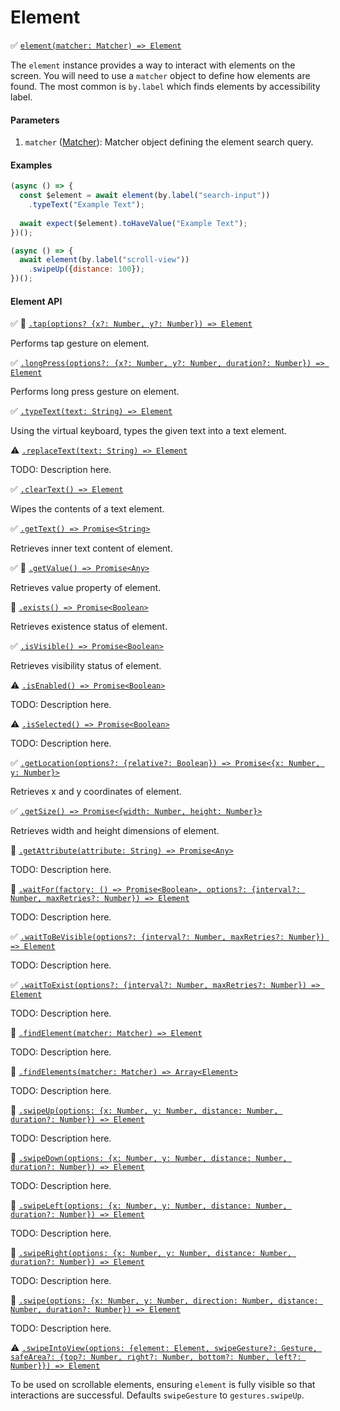 # Element

:white_check_mark: [```element(matcher: Matcher) => Element```](./)

The `element` instance provides a way to interact with elements on the screen. You will need to use a `matcher` object to define how elements are found. The most common is `by.label` which finds elements by accessibility label.

#### Parameters

1. `matcher` ([Matcher](./matchers.md)): Matcher object defining the element search query.

#### Examples

```javascript
(async () => {
  const $element = await element(by.label("search-input"))
    .typeText("Example Text");
  
  await expect($element).toHaveValue("Example Text");
})();
```

```javascript
(async () => {
  await element(by.label("scroll-view"))
    .swipeUp({distance: 100});
})();
```
#### Element API

:white_check_mark: :hammer: [```.tap(options? {x?: Number, y?: Number}) => Element```](./element/tap.md)

Performs tap gesture on element.

:white_check_mark: [```.longPress(options?: {x?: Number, y?: Number, duration?: Number}) => Element```](./element/longPress.md)

Performs long press gesture on element.

:white_check_mark: [```.typeText(text: String) => Element```](./element/typeText.md)

Using the virtual keyboard, types the given text into a text element.

:warning: [```.replaceText(text: String) => Element```](./element/replaceText.md)

TODO: Description here.

:white_check_mark: [```.clearText() => Element```](./element/clearText.md)

Wipes the contents of a text element.

:white_check_mark: [```.getText() => Promise<String>```](./element/getText.md)

Retrieves inner text content of element.

:white_check_mark: :hammer: [```.getValue() => Promise<Any>```](./element/getValue.md)

Retrieves value property of element.

:hammer: [```.exists() => Promise<Boolean>```](./element/exists.md)

Retrieves existence status of element.

:white_check_mark: [```.isVisible() => Promise<Boolean>```](./element/isVisible.md)

Retrieves visibility status of element.

:warning: [```.isEnabled() => Promise<Boolean>```](./element/isEnabled.md)

TODO: Description here.

:warning: [```.isSelected() => Promise<Boolean>```](./element/isSelected.md)

TODO: Description here.

:white_check_mark: [```.getLocation(options?: {relative?: Boolean}) => Promise<{x: Number, y: Number}>```](./element/getLocation.md)

Retrieves x and y coordinates of element.

:white_check_mark: [```.getSize() => Promise<{width: Number, height: Number}>```](./element/getSize.md)

Retrieves width and height dimensions of element.

:hammer: [```.getAttribute(attribute: String) => Promise<Any>```](./element/getAttribute.md)

TODO: Description here.

:hammer: [```.waitFor(factory: () => Promise<Boolean>, options?: {interval?: Number, maxRetries?: Number}) => Element```](./element/waitFor.md)

TODO: Description here.

:white_check_mark: [```.waitToBeVisible(options?: {interval?: Number, maxRetries?: Number}) => Element```](./element/waitToBeVisible.md)

TODO: Description here.

:white_check_mark: [```.waitToExist(options?: {interval?: Number, maxRetries?: Number}) => Element```](./element/waitToExist.md)

TODO: Description here.

:hammer: [```.findElement(matcher: Matcher) => Element```](./element/findElement.md)

TODO: Description here.

:hammer: [```.findElements(matcher: Matcher) => Array<Element>```](./element/findElements.md)

TODO: Description here.

:hammer: [```.swipeUp(options: {x: Number, y: Number, distance: Number, duration?: Number}) => Element```](./device/swipeUp.md)

TODO: Description here.

:hammer: [```.swipeDown(options: {x: Number, y: Number, distance: Number, duration?: Number}) => Element```](./device/swipeDown.md)

TODO: Description here.

:hammer: [```.swipeLeft(options: {x: Number, y: Number, distance: Number, duration?: Number}) => Element```](./device/swipeLeft.md)

TODO: Description here.

:hammer: [```.swipeRight(options: {x: Number, y: Number, distance: Number, duration?: Number}) => Element```](./device/swipeRight.md)

TODO: Description here.

:hammer: [```.swipe(options: {x: Number, y: Number, direction: Number, distance: Number, duration?: Number}) => Element```](./device/swipe.md)

TODO: Description here.

:warning: [```.swipeIntoView(options: {element: Element, swipeGesture?: Gesture, safeArea?: {top?: Number, right?: Number, bottom?: Number, left?: Number}}) => Element```](./device/swipeIntoView.md)

To be used on scrollable elements, ensuring `element` is fully visible so that interactions are successful. Defaults `swipeGesture` to `gestures.swipeUp`.

